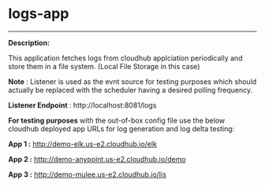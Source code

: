 # logs-app
-------------------------------------------------


**Description:**

   This application fetches logs from cloudhub applciation periodically and store them in a file system. (Local File Storage in this case)
  
**Note** : Listener is used as the evnt source for testing purposes which should actually be replaced with the scheduler having a desired polling frequency.
  
  
**Listener Endpoint** : http://localhost:8081/logs


**For testing purposes** with the out-of-box config file use the below cloudhub deployed app URLs for log generation and log delta testing:

**App 1 :** http://demo-elk.us-e2.cloudhub.io/elk

**App 2 :** http://demo-anypoint.us-e2.cloudhub.io/demo

**App 3 :** http://demo-mulee.us-e2.cloudhub.io/lis
 
 
